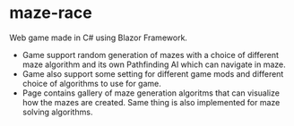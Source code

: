 # maze-race

Web game made in C# using Blazor Framework.

- Game support  random generation of mazes with a choice of different maze algorithm and its own Pathfinding AI which can navigate in maze.
- Game also support some setting for different game mods and different choice of algorithms to use for game. 
- Page contains gallery of maze generation algoritms that can visualize how the mazes are created. Same thing is also implemented for maze solving algorithms.

